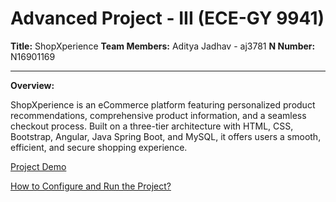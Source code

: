 # **Advanced Project - III (ECE-GY 9941)**

**Title:** ShopXperience **Team Members:** Aditya Jadhav - aj3781 **N Number:** N16901169

---

**Overview:**

ShopXperience is an eCommerce platform featuring personalized product recommendations, comprehensive product information, and a seamless checkout process. Built on a three-tier architecture with HTML, CSS, Bootstrap, Angular, Java Spring Boot, and MySQL, it offers users a smooth, efficient, and secure shopping experience.

[Project Demo](https://drive.google.com/file/d/1gMp_J2XbzbVLl_tUBCKYwIeWWlip2QWu/view?usp=sharing)

[How to Configure and Run the Project?](https://drive.google.com/file/d/1cTQ2dtkkxXF2rRdaP62pkLFtJldUl-Mv/view?usp=sharing)
